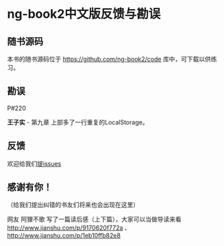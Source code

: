 # ng-book2中文版反馈与勘误

## 随书源码

本书的随书源码位于 <https://github.com/ng-book2/code> 库中，可下载以供练习。

## 勘误

P#220

**王子实** - 第九章 上部多了一行重复的LocalStorage。

## 反馈

欢迎给我们[提issues](https://github.com/ng-book2/book/issues/new)

## 感谢有你！

（给我们提出纠错的书友们将来也会出现在这里）

网友 阿狸不歌 写了一篇读后感（上下篇），大家可以当做导读来看 <http://www.jianshu.com/p/9170620f772a> 、 <http://www.jianshu.com/p/1eb10ffb82e8>


